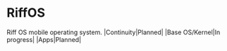 # RiffOS
Riff OS mobile operating system. 
|Continuity|Planned|
|Base OS/Kernel|In progress|
|Apps|Planned|
